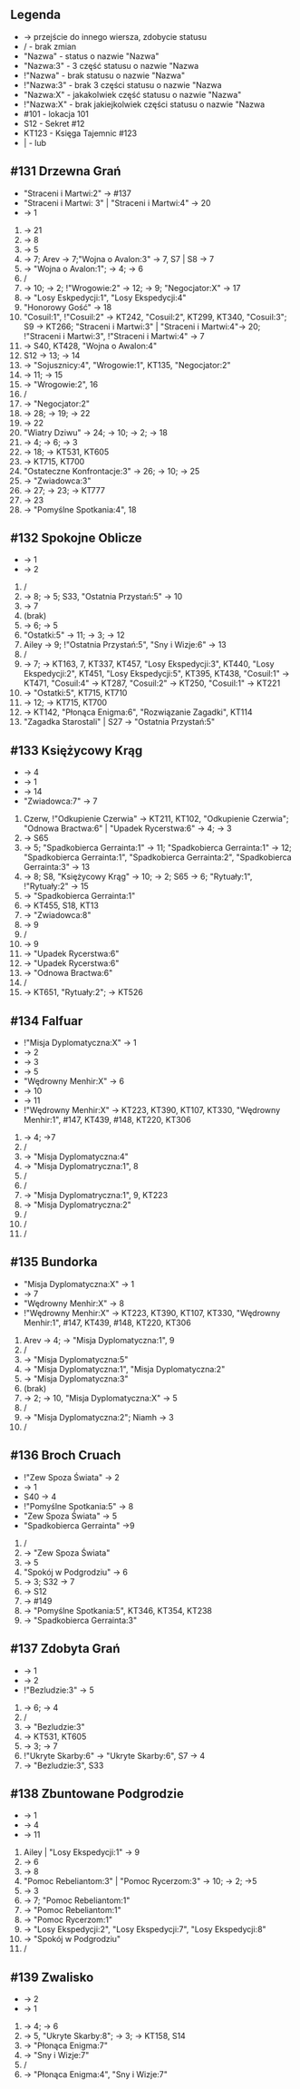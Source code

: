 ## Legenda
* -> przejście do innego wiersza, zdobycie statusu
* / - brak zmian
* "Nazwa" - status o nazwie "Nazwa"
* "Nazwa:3" - 3 część statusu o nazwie "Nazwa
* !"Nazwa" - brak statusu o nazwie "Nazwa"
* !"Nazwa:3" - brak 3 części statusu o nazwie "Nazwa
* "Nazwa:X" - jakakolwiek część statusu o nazwie "Nazwa"
* !"Nazwa:X" - brak jakiejkolwiek części statusu o nazwie "Nazwa
* #101 - lokacja 101
* S12 - Sekret #12
* KT123 - Księga Tajemnic #123
* | - lub

## #131 Drzewna Grań
* "Straceni i Martwi:2" -> #137
* "Straceni i Martwi: 3" | "Straceni i Martwi:4" -> 20
* -> 1

1. -> 21
2. -> 8
3. -> 5
4. -> 7; Arev -> 7;"Wojna o Avalon:3" -> 7, S7 | S8 -> 7
5. -> "Wojna o Avalon:1"; -> 4; -> 6
6. /
7. -> 10; -> 2; !"Wrogowie:2" -> 12; -> 9; "Negocjator:X" -> 17
8. -> "Losy Eskpedycji:1", "Losy Ekspedycji:4"
9. "Honorowy Gość" -> 18
10. "Cosuil:1", !"Cosuil:2" -> KT242, "Cosuil:2", KT299, KT340, "Cosuil:3"; S9 -> KT266; "Straceni i Martwi:3" | "Straceni i Martwi:4"-> 20; !"Straceni i Martwi:3", !"Straceni i Martwi:4" -> 7
11. -> S40, KT428, "Wojna o Awalon:4"
12. S12 -> 13; -> 14
13. -> "Sojusznicy:4", "Wrogowie:1", KT135, "Negocjator:2"
14. -> 11; -> 15
15. -> "Wrogowie:2", 16
16. /
17. -> "Negocjator:2"
18. -> 28; -> 19; -> 22
19. -> 22
20. "Wiatry Dziwu" -> 24; -> 10; -> 2; -> 18
21. -> 4; -> 6; -> 3
22. -> 18; -> KT531, KT605
23. -> KT715, KT700
24. "Ostateczne Konfrontacje:3" -> 26; -> 10; -> 25
25. -> "Zwiadowca:3"
26. -> 27; -> 23; -> KT777
27. -> 23
28. -> "Pomyślne Spotkania:4", 18

## #132 Spokojne Oblicze
* -> 1
* -> 2

1. /
2. -> 8; -> 5; S33, "Ostatnia Przystań:5" -> 10
3. -> 7
4. (brak)
5. -> 6; -> 5
6. "Ostatki:5" -> 11; -> 3; -> 12
7. Ailey -> 9; !"Ostatnia Przystań:5", "Sny i Wizje:6" -> 13
8. /
9. -> 7; -> KT163, 7, KT337, KT457, "Losy Ekspedycji:3", KT440, "Losy Ekspedycji:2", KT451, "Losy Ekspedycji:5", KT395, KT438, "Cosuil:1" -> KT471, "Cosuil:4" -> KT287, "Cosuil:2" -> KT250, "Cosuil:1" -> KT221
10. -> "Ostatki:5", KT715, KT710
11. -> 12; -> KT715, KT700
12. -> KT142, "Płonąca Enigma:6", "Rozwiązanie Zagadki", KT114
13. "Zagadka Starostali" | S27 -> "Ostatnia Przystań:5"

## #133 Księżycowy Krąg
* -> 4
* -> 1
* -> 14
* "Zwiadowca:7" -> 7

1. Czerw, !"Odkupienie Czerwia" -> KT211, KT102, "Odkupienie Czerwia"; "Odnowa Bractwa:6" | "Upadek Rycerstwa:6" -> 4; -> 3
2. -> S65
3. -> 5; "Spadkobierca Gerrainta:1" -> 11; "Spadkobierca Gerrainta:1" -> 12; "Spadkobierca Gerrainta:1", "Spadkobierca Gerrainta:2", "Spadkobierca Gerrainta:3" -> 13
4. -> 8; S8, "Księżycowy Krąg" -> 10; -> 2; S65 -> 6; "Rytuały:1", !"Rytuały:2" -> 15
5. -> "Spadkobierca Gerrainta:1"
6. -> KT455, S18, KT13
7. -> "Zwiadowca:8"
8. -> 9
9. /
10. -> 9
11. -> "Upadek Rycerstwa:6"
12. -> "Upadek Rycerstwa:6"
13. -> "Odnowa Bractwa:6"
14. /
15. -> KT651, "Rytuały:2"; -> KT526

## #134 Falfuar
* !"Misja Dyplomatyczna:X" -> 1
* -> 2
* -> 3
* -> 5
* "Wędrowny Menhir:X" -> 6
* -> 10
* -> 11
* !"Wędrowny Menhir:X" -> KT223, KT390, KT107, KT330, "Wędrowny Menhir:1", #147, KT439, #148, KT220, KT306

1. -> 4; ->7
2. /
3. -> "Misja Dyplomatyczna:4"
4. -> "Misja Dyplomatryczna:1", 8
5. /
6. /
7. -> "Misja Dyplomatryczna:1", 9, KT223
8. -> "Misja Dyplomatryczna:2"
9. /
10. /
11. /

## #135 Bundorka
* "Misja Dyplomatyczna:X" -> 1
* -> 7
* "Wędrowny Menhir:X" -> 8
* !"Wędrowny Menhir:X" -> KT223, KT390, KT107, KT330, "Wędrowny Menhir:1", #147, KT439, #148, KT220, KT306

1. Arev -> 4; -> "Misja Dyplomatyczna:1", 9
2. /
3. -> "Misja Dyplomatyczna:5"
4. -> "Misja Dyplomatyczna:1", "Misja Dyplomatyczna:2"
5. -> "Misja Dyplomatyczna:3"
6. (brak)
7. -> 2; -> 10, "Misja Dyplomatyczna:X" -> 5
8. /
9. -> "Misja Dyplomatyczna:2"; Niamh -> 3
10. /

## #136 Broch Cruach
* !"Zew Spoza Świata" -> 2
* -> 1
* S40 -> 4
* !"Pomyślne Spotkania:5" -> 8
* "Zew Spoza Świata" -> 5
* "Spadkobierca Gerrainta" ->9

1. /
2. -> "Zew Spoza Świata"
3. -> 5
4. "Spokój w Podgrodziu" -> 6
5. -> 3; S32 -> 7
6. -> S12
7. -> #149
8. -> "Pomyślne Spotkania:5", KT346, KT354, KT238
9. -> "Spadkobierca Gerrainta:3"

## #137 Zdobyta Grań
* -> 1
* -> 2
* !"Bezludzie:3" -> 5

1. -> 6; -> 4
2. /
3. -> "Bezludzie:3"
4. -> KT531, KT605
5. -> 3; -> 7
6. !"Ukryte Skarby:6" -> "Ukryte Skarby:6", S7 -> 4
7. -> "Bezludzie:3", S33

## #138 Zbuntowane Podgrodzie
* -> 1
* -> 4
* -> 11

1. Ailey | "Losy Ekspedycji:1" -> 9
2. -> 6
3. -> 8
4. "Pomoc Rebeliantom:3" | "Pomoc Rycerzom:3" -> 10; -> 2; ->5
5. -> 3
6. -> 7; "Pomoc Rebeliantom:1"
7. -> "Pomoc Rebeliantom:1"
8. -> "Pomoc Rycerzom:1"
9. -> "Losy Ekspedycji:2", "Losy Ekspedycji:7", "Losy Ekspedycji:8"
10. -> "Spokój w Podgrodziu"
11. /

## #139 Zwalisko
* -> 2
* -> 1

1. -> 4; -> 6
2. -> 5, "Ukryte Skarby:8"; -> 3; -> KT158, S14
3. -> "Płonąca Enigma:7"
4. -> "Sny i Wizje:7"
5. /
6. -> "Płonąca Enigma:4", "Sny i Wizje:7"
